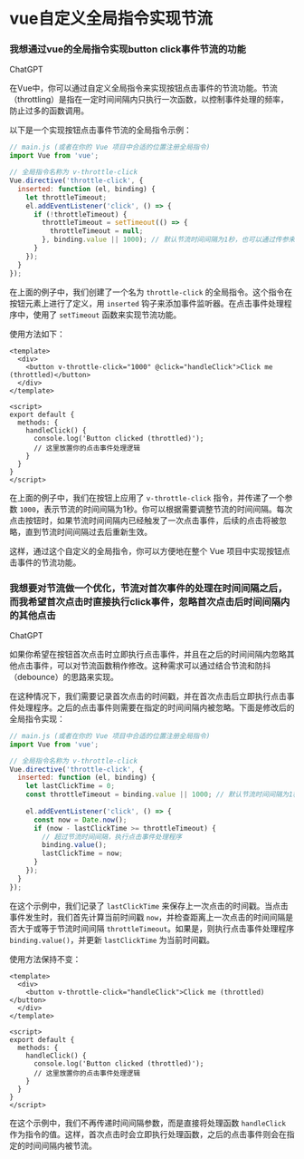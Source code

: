 # vue自定义全局指令实现节流

### 我想通过vue的全局指令实现button click事件节流的功能

ChatGPT

在Vue中，你可以通过自定义全局指令来实现按钮点击事件的节流功能。节流（throttling）是指在一定时间间隔内只执行一次函数，以控制事件处理的频率，防止过多的函数调用。

以下是一个实现按钮点击事件节流的全局指令示例：

```js
// main.js (或者在你的 Vue 项目中合适的位置注册全局指令)
import Vue from 'vue';

// 全局指令名称为 v-throttle-click
Vue.directive('throttle-click', {
  inserted: function (el, binding) {
    let throttleTimeout;
    el.addEventListener('click', () => {
      if (!throttleTimeout) {
        throttleTimeout = setTimeout(() => {
          throttleTimeout = null;
        }, binding.value || 1000); // 默认节流时间间隔为1秒，也可以通过传参来设置节流时间
      }
    });
  }
});
```

在上面的例子中，我们创建了一个名为 `throttle-click` 的全局指令。这个指令在按钮元素上进行了定义，用 `inserted` 钩子来添加事件监听器。在点击事件处理程序中，使用了 `setTimeout` 函数来实现节流功能。

使用方法如下：

```vue
<template>
  <div>
    <button v-throttle-click="1000" @click="handleClick">Click me (throttled)</button>
  </div>
</template>

<script>
export default {
  methods: {
    handleClick() {
      console.log('Button clicked (throttled)');
      // 这里放置你的点击事件处理逻辑
    }
  }
}
</script>
```

在上面的例子中，我们在按钮上应用了 `v-throttle-click` 指令，并传递了一个参数 `1000`，表示节流的时间间隔为1秒。你可以根据需要调整节流的时间间隔。每次点击按钮时，如果节流时间间隔内已经触发了一次点击事件，后续的点击将被忽略，直到节流时间间隔过去后重新生效。

这样，通过这个自定义的全局指令，你可以方便地在整个 Vue 项目中实现按钮点击事件的节流功能。

### 我想要对节流做一个优化，节流对首次事件的处理在时间间隔之后，而我希望首次点击时直接执行click事件，忽略首次点击后时间间隔内的其他点击

ChatGPT

如果你希望在按钮首次点击时立即执行点击事件，并且在之后的时间间隔内忽略其他点击事件，可以对节流函数稍作修改。这种需求可以通过结合节流和防抖（debounce）的思路来实现。

在这种情况下，我们需要记录首次点击的时间戳，并在首次点击后立即执行点击事件处理程序。之后的点击事件则需要在指定的时间间隔内被忽略。下面是修改后的全局指令实现：

```js
// main.js (或者在你的 Vue 项目中合适的位置注册全局指令)
import Vue from 'vue';

// 全局指令名称为 v-throttle-click
Vue.directive('throttle-click', {
  inserted: function (el, binding) {
    let lastClickTime = 0;
    const throttleTimeout = binding.value || 1000; // 默认节流时间间隔为1秒，也可以通过传参来设置节流时间
    
    el.addEventListener('click', () => {
      const now = Date.now();
      if (now - lastClickTime >= throttleTimeout) {
        // 超过节流时间间隔，执行点击事件处理程序
        binding.value();
        lastClickTime = now;
      }
    });
  }
});
```

在这个示例中，我们记录了 `lastClickTime` 来保存上一次点击的时间戳。当点击事件发生时，我们首先计算当前时间戳 `now`，并检查距离上一次点击的时间间隔是否大于或等于节流时间间隔 `throttleTimeout`。如果是，则执行点击事件处理程序 `binding.value()`，并更新 `lastClickTime` 为当前时间戳。

使用方法保持不变：

```vue
<template>
  <div>
    <button v-throttle-click="handleClick">Click me (throttled)</button>
  </div>
</template>

<script>
export default {
  methods: {
    handleClick() {
      console.log('Button clicked (throttled)');
      // 这里放置你的点击事件处理逻辑
    }
  }
}
</script>
```

在这个示例中，我们不再传递时间间隔参数，而是直接将处理函数 `handleClick` 作为指令的值。这样，首次点击时会立即执行处理函数，之后的点击事件则会在指定的时间间隔内被节流。